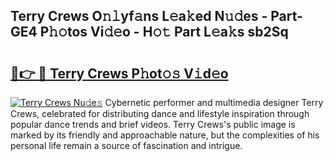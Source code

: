 ## Terry Crews O𝚗𝚕yf𝚊ns L𝚎a𝚔ed N𝚞𝚍es - Part-GE4 P𝚑𝚘tos Vi𝚍𝚎o - H𝚘𝚝 Part L𝚎a𝚔s sb2Sq

# <h2><a href="http://kfeem1.oniu.top/?m=Terry+Crews">🔗👉 🔴 Terry Crews P𝚑ot𝚘𝚜 V𝚒d𝚎o</a></h2>

[![Terry Crews Nu𝚍e𝚜](https://i.imgur.com/0qMVB7G.gif)](http://kfeem1.oniu.top/?m=Terry+Crews)
Cybernetic performer and multimedia designer Terry Crews, celebrated for distributing dance and lifestyle inspiration through popular dance trends and brief videos. Terry Crews's public image is marked by its friendly and approachable nature, but the complexities of his personal life remain a source of fascination and intrigue.  
